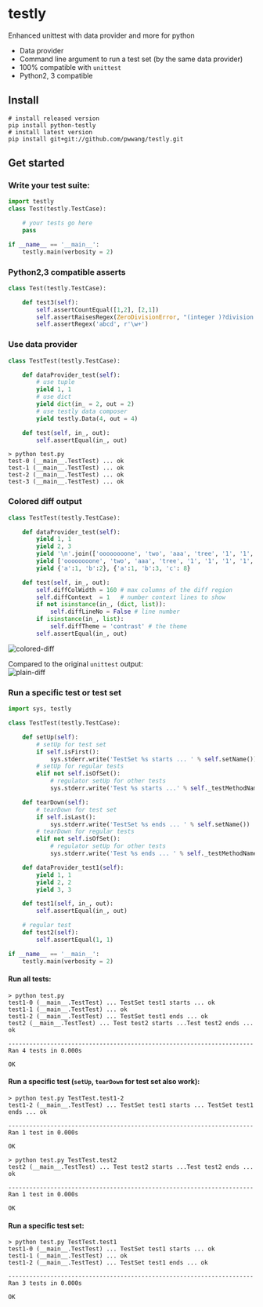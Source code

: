 # testly
Enhanced unittest with data provider and more for python

- Data provider
- Command line argument to run a test set (by the same data provider)
- 100% compatible with `unittest`
- Python2, 3 compatible

## Install
```shell
# install released version
pip install python-testly
# install latest version
pip install git+git://github.com/pwwang/testly.git
```

## Get started
### Write your test suite:
```python
import testly
class Test(testly.TestCase):

    # your tests go here
    pass

if __name__ == '__main__':
    testly.main(verbosity = 2)
```

### Python2,3 compatible asserts
```python
class Test(testly.TestCase):

    def test3(self):
        self.assertCountEqual([1,2], [2,1])
        self.assertRaisesRegex(ZeroDivisionError, "(integer )?division (or modulo )?by zero", lambda: 1/0)
        self.assertRegex('abcd', r'\w+')
```

### Use data provider
```python
class TestTest(testly.TestCase):

    def dataProvider_test(self):
        # use tuple
        yield 1, 1
        # use dict
        yield dict(in_ = 2, out = 2)
        # use testly data composer
        yield testly.Data(4, out = 4)

    def test(self, in_, out):
        self.assertEqual(in_, out)
```

```shell
> python test.py
test-0 (__main__.TestTest) ... ok
test-1 (__main__.TestTest) ... ok
test-2 (__main__.TestTest) ... ok
test-3 (__main__.TestTest) ... ok
```

### Colored diff output
```python
class TestTest(testly.TestCase):

    def dataProvider_test(self):
        yield 1, 1
        yield 2, 3
        yield '\n'.join(['oooooooone', 'two', 'aaa', 'tree', '1', '1', '1', '1', '1', '1', 'fourfourfourfourfourfourfourfourfour very very very very very very very very very very very very very very very very very very very very very very very very very very long line']), '\n'.join(['oooooooore', 'emu', 'three', '1', '1', '1', '1', '1', '1', 'aaa', 'fivefivefivefivefivefivefivefivefive'])
        yield ['oooooooone', 'two', 'aaa', 'tree', '1', '1', '1', '1', '1', '1', 'fourfourfourfourfourfourfourfourfour very very very very very very very very very very very very very very very very very very very very very very very very very very long line'], ['oooooooore', 'emu', 'three', '1', '1', '1', '1', '1', '1', 'aaa', 'fivefivefivefivefivefivefivefivefive']
        yield {'a':1, 'b':2}, {'a':1, 'b':3, 'c': 8}

    def test(self, in_, out):
        self.diffColWidth = 160 # max columns of the diff region
        self.diffContext  = 1   # number context lines to show
        if not isinstance(in_, (dict, list)):
            self.diffLineNo = False # line number
        if isinstance(in_, list):
            self.diffTheme = 'contrast' # the theme
        self.assertEqual(in_, out)
```
![colored-diff](images/colored-diff.gif)

Compared to the original `unittest` output:  
![plain-diff](images/plain-diff.gif)

### Run a specific test or test set
```python
import sys, testly

class TestTest(testly.TestCase):

    def setUp(self):
        # setUp for test set
        if self.isFirst():
            sys.stderr.write('TestSet %s starts ... ' % self.setName())
        # setUp for regular tests
        elif not self.isOfSet():
            # regulator setUp for other tests
            sys.stderr.write('Test %s starts ...' % self._testMethodName)

    def tearDown(self):
        # tearDown for test set
        if self.isLast():
            sys.stderr.write('TestSet %s ends ... ' % self.setName())
        # tearDown for regular tests
        elif not self.isOfSet():
            # regulator setUp for other tests
            sys.stderr.write('Test %s ends ... ' % self._testMethodName)

    def dataProvider_test1(self):
        yield 1, 1
        yield 2, 2
        yield 3, 3

    def test1(self, in_, out):
        self.assertEqual(in_, out)

    # regular test
    def test2(self):
        self.assertEqual(1, 1)

if __name__ == '__main__':
    testly.main(verbosity = 2)
```

#### Run all tests:
```shell
> python test.py
test1-0 (__main__.TestTest) ... TestSet test1 starts ... ok
test1-1 (__main__.TestTest) ... ok
test1-2 (__main__.TestTest) ... TestSet test1 ends ... ok
test2 (__main__.TestTest) ... Test test2 starts ...Test test2 ends ... ok

----------------------------------------------------------------------
Ran 4 tests in 0.000s

OK
```

#### Run a specific test (`setUp`, `tearDown` for test set also work):
```shell
> python test.py TestTest.test1-2
test1-2 (__main__.TestTest) ... TestSet test1 starts ... TestSet test1 ends ... ok

----------------------------------------------------------------------
Ran 1 test in 0.000s

OK
```
```shell
> python test.py TestTest.test2
test2 (__main__.TestTest) ... Test test2 starts ...Test test2 ends ... ok

----------------------------------------------------------------------
Ran 1 test in 0.000s

OK
```

#### Run a specific test set:
```shell
> python test.py TestTest.test1
test1-0 (__main__.TestTest) ... TestSet test1 starts ... ok
test1-1 (__main__.TestTest) ... ok
test1-2 (__main__.TestTest) ... TestSet test1 ends ... ok

----------------------------------------------------------------------
Ran 3 tests in 0.000s

OK
```

